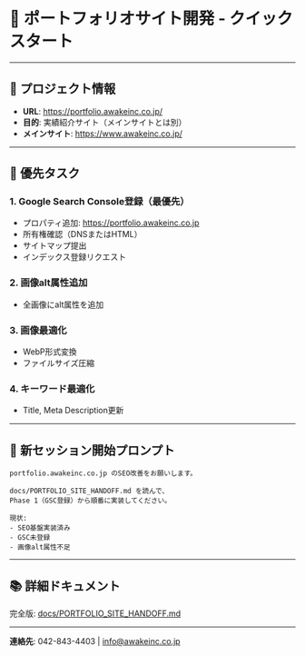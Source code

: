 # 🚀 ポートフォリオサイト開発 - クイックスタート

---

## 📌 プロジェクト情報

- **URL**: <https://portfolio.awakeinc.co.jp/>
- **目的**: 実績紹介サイト（メインサイトとは別）
- **メインサイト**: <https://www.awakeinc.co.jp/>

---

## 🎯 優先タスク

### 1. Google Search Console登録（最優先）

- プロパティ追加: <https://portfolio.awakeinc.co.jp>
- 所有権確認（DNSまたはHTML）
- サイトマップ提出
- インデックス登録リクエスト

### 2. 画像alt属性追加

- 全画像にalt属性を追加

### 3. 画像最適化

- WebP形式変換
- ファイルサイズ圧縮

### 4. キーワード最適化

- Title, Meta Description更新

---

## 📝 新セッション開始プロンプト

```text
portfolio.awakeinc.co.jp のSEO改善をお願いします。

docs/PORTFOLIO_SITE_HANDOFF.md を読んで、
Phase 1（GSC登録）から順番に実装してください。

現状:
- SEO基盤実装済み
- GSC未登録
- 画像alt属性不足
```

---

## 📚 詳細ドキュメント

完全版: [docs/PORTFOLIO_SITE_HANDOFF.md](./PORTFOLIO_SITE_HANDOFF.md)

---

**連絡先**: 042-843-4403 | <info@awakeinc.co.jp>
